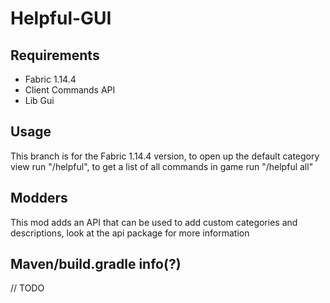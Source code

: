 # Helpful-GUI

## Requirements
- Fabric 1.14.4
- Client Commands API
- Lib Gui

## Usage 
This branch is for the Fabric 1.14.4 version, to open up the default category view run "/helpful", to get a list of all commands in game run "/helpful all"

## Modders
This mod adds an API that can be used to add custom categories and descriptions, look at the api package for more information

## Maven/build.gradle info(?)

// TODO
